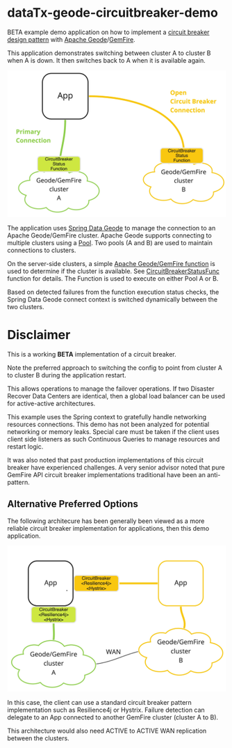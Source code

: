 # dataTx-geode-circuitbreaker-demo

BETA example demo application on how to implement 
a [circuit breaker design pattern](https://en.wikipedia.org/wiki/Circuit_breaker_design_pattern) with [Apache Geode](https://geode.apache.org)/[GemFire](https://pivotal.io/pivotal-gemfire).

This application demonstrates switching between cluster A to cluster B 
when A is down. It then switches back to A when it is available again.


![Apache Geode Circuit Breaker](docs/circuit_breaker.jpg)

The application uses [Spring Data Geode](https://spring.io/projects/spring-data-geode) to manage the 
connection to an Apache Geode/GemFire cluster. Apache Geode supports connecting to
multiple clusters using a [Pool](https://geode.apache.org/releases/latest/javadoc/org/apache/geode/cache/client/Pool.html).
Two pools (A and B) are used to maintain connections to clusters.

On the server-side clusters, a simple [Apache Geode/GemFire function](https://geode.apache.org/docs/guide/11/developing/function_exec/function_execution.html) is used to determine
if the cluster is available. See [CircuitBreakerStatusFunc](circuitBreakerFunctions/src/main/java/io/pivotal/services/dataTx/circuitBreaker/functions/CircuitBreakerStatusFunc.java) function for details.
The Function is used to execute on either Pool A or B.
 
Based on detected failures from the function execution status checks, the Spring Data Geode connect context is switched dynamically between the two clusters.



# Disclaimer

This is a working **BETA** implementation of a circuit breaker.

Note the preferred approach to switching the config to point from cluster A to cluster B during the application restart.

This allows operations to manage the failover operations.
If two Disaster Recover Data Centers are identical, then a global load balancer 
can be used for active-active architectures. 

This example uses the Spring context to gratefully handle networking 
resources connections. This demo has not been analyzed for potential 
networking or memory leaks. Special care must be taken if the 
client uses client side listeners as such Continuous Queries to manage resources
and restart logic.

It was also noted that past production implementations
of this circuit breaker have experienced challenges.
A very senior advisor noted that pure GemFire API circuit breaker
 implementations traditional have been an anti-pattern. 

 
 ## Alternative Preferred Options
 
 The following architecure has been generally been viewed as a more reliable circuit breaker
 implementation for applications, then this demo application. 

![Apache Geode Circuit Breaker](docs/Traditional-cb.jpg)

In this case, the client can use a standard circuit breaker pattern implementation such as 
Resilience4j or Hystrix. Failure detection can delegate to an App connected to another GemFire cluster (cluster A to B).

This architecture would also need ACTIVE to ACTIVE WAN replication between the clusters.


 


